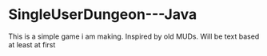 # SingleUserDungeon---Java
This is a simple game i am making. Inspired by old MUDs. Will be text based at least at first
